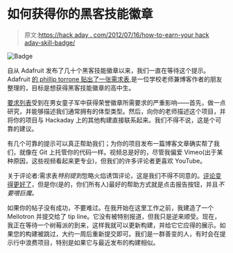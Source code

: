 # 如何获得你的黑客技能徽章

> 原文:[https://hack aday . com/2012/07/16/how-to-earn-your hack aday-skill-badge/](https://hackaday.com/2012/07/16/how-to-earn-your-hackaday-skill-badge/)

![](../Images/58d30b17acc4f109e86ae2f952a04678.png "Badge")

自从 Adafruit 发布了几十个黑客技能徽章以来，我们一直在等待这个提示。Adafruit [的 phillip torrone 贴出了一张需求表](http://www.adafruit.com/blog/2012/07/16/skill-badge-requirements-sheet-hack-a-day/),是一位学校老师兼博客作者的朋友整理的，目标是想获得黑客技能徽章的高中生。

[要求列表](https://docs.google.com/document/d/1wXL5GZTItKyiAUPBG85B-ZMBamQiLznE3HEil0nKSnk/edit)受到在男女童子军中获得荣誉徽章所需要求的严重影响——首先，做一点研究，并能够描述我们通常拥有的体型类型。然后，向你的老师描述这个项目，并将你的项目与 Hackaday 上的其他构建直接联系起来。我们不得不说，这是个可靠的建议。

有几个可靠的提示可以真正帮助我们；为你的项目发布一篇博客文章确实帮了我们，就像在 Git 上托管你的代码一样。视频总是好的，尽管我偏爱 Vimeo(出于某种原因，这些视频看起来更专业)，但我们的许多评论者更喜欢 YouTube。

关于评论者:需求表*特别提到*忽略火焰诱饵评论，这是我们不得不同意的。[评论变得更好了](http://hackaday.com/2011/07/27/hackaday-comment-policy-were-cleaning-up/)，但是你(是的，你们所有人)最好的帮助方式就是点击报告按钮，并且*不要喂巨魔。*

如果你的帖子没有成功，不要难过。在我开始在这里工作之前，我建造了一个 Mellotron 并提交给了 tip line。它没有被特别报道，但我只是逆来顺受。现在，我正在等待一个树莓派的到来，这样我就可以更新构建，并给它它应得的展示。如果您的构建被跳过，大约一周后重新提交即可。我们是一群善变的人，有时会在提示行中浪费项目，特别是如果它与最近发布的构建相似。